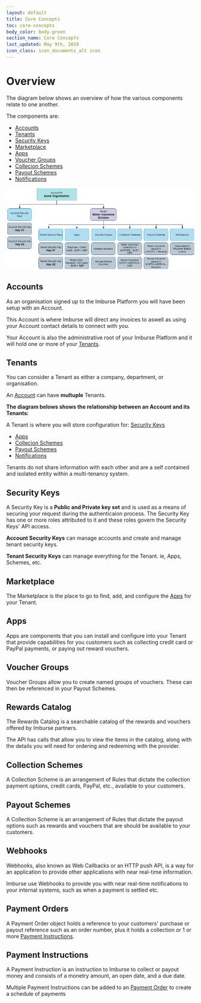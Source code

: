 ```yaml
---
layout: default
title: Core Concepts
toc: core-concepts
body_color: body-green
section_name: Core Concepts
last_updated: May 9th, 2019
icon_class: icon_documents_alt icon
---
```

# Overview
The diagram below shows an overview of how the various components relate to one another.

The components are:

- [Accounts](#accounts)
- [Tenants](#tenants)
- [Security Keys](#security-keys)
- [Marketplace](#marketplace)
- [Apps](#apps)
- [Voucher Groups](#voucher-groups)
- [Collecion Schemes](#collection-schemes)
- [Payout Schemes](#payout-schemes)
- [Notifications](#webhooks)

<img src="/assets/images/guides/getting-started/concept-overview.png" style="width:800px;" title="Overview" alt="Overview"/>

## Accounts
As an organisation signed up to the Imburse Platform you will have been setup with an Account.

This Account is where Imburse will direct any invoices to aswell as using your Account contact details to connect with you.

Your Account is also the administrative root of your Imburse Platform and it will hold one or more of your [Tenants](/pages/guides/getting-started/what-is-a-tenant/).

## Tenants
You can consider a Tenant as either a company, department, or organisation.

An [Account](#accounts) can have **multuple** Tenants.

**The diagram belows shows the relationship between an Account and its Tenants:**

A Tenant is where you will store configuration for:
[Security Keys](#security-keys)
- [Apps](#apps)
- [Collecion Schemes](#collection-schemes)
- [Payout Schemes](#payout-schemes)
- [Notifications](#webhooks)

Tenants do not share information with each other and are a self contained and isolated entity within a multi-tenancy system.

## Security Keys
A Security Key is a **Public and Private key set** and is used as a means of securing your request during the authenticaion process.
The Security Key has one or more roles attributed to it and these roles govern the Security Keys' API access.

**Account Security Keys** can manage accounts and create and manage tenant security keys.

**Tenant Security Keys** can manage everything for the Tenant. ie, Apps, Schemes, etc.

## Marketplace
The Marketplace is the place to go to find, add, and configure the [Apps](#apps) for your Tenant.

## Apps
Apps are components that you can install and configure into your Tenant that provide capabilities for you customers such as collecting credit card or PayPal payments, or paying out reward vouchers.

## Voucher Groups
Voucher Groups allow you to create named groups of vouchers. These can then be referenced in your Payout Schemes.

## Rewards Catalog
The Rewards Catalog is a searchable catalog of the rewards and vouchers offered by Imburse partners.

The API has calls that allow you to view the items in the catalog, along with the details you will need for ordering and redeeming with the provider.

## Collection Schemes
A Collection Scheme is an arrangement of Rules that dictate the collection payment options, credit cards, PayPal, etc., available to your customers.

## Payout Schemes
A Collection Scheme is an arrangement of Rules that dictate the payout options such as rewards and vouchers that are should be available to your customers.

## Webhooks
Webhooks, also known as Web Callbacks or an HTTP push API, is a way for an application to provide other applications with near real-time information.

Imburse use Webhooks to provide you with near real-time notifications to your internal systems, such as when a payment is settled etc.

## Payment Orders
A Payment Order object holds a reference to your customers' purchase or payout reference such as an order number, plus it holds a collection or 1 or more [Payment Instructions](#payment-instruction).

## Payment Instructions
A Payment Instruction is an instruction to Imburse to collect or payout money and consists of a monetry amount, an open date, and a due date.

Multiple Payment Instructions can be added to an [Payment Order](#payment-order) to create a schedule of payments